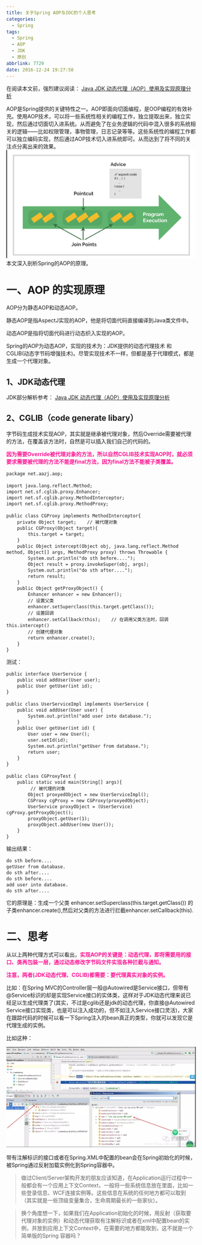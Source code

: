 ```yaml
---
title: 关于Spring AOP与IOC的个人思考
categories:
  - Spring
tags:
  - Spring
  - AOP
  - JDK
  - 原创
abbrlink: 7729
date: 2016-12-24 19:27:58
---
```


在阅读本文前，强烈建议阅读：
[Java JDK 动态代理（AOP）使用及实现原理分析](http://www.jiankunking.com/java-jdk-aop.html)

<!-- more -->

AOP是Spring提供的关键特性之一。AOP即面向切面编程，是OOP编程的有效补充。使用AOP技术，可以将一些系统性相关的编程工作，独立提取出来，独立实现，然后通过切面切入进系统。从而避免了在业务逻辑的代码中混入很多的系统相关的逻辑——比如权限管理，事物管理，日志记录等等。这些系统性的编程工作都可以独立编码实现，然后通过AOP技术切入进系统即可。从而达到了将不同的关注点分离出来的效果。
![](/images/spring-jdk-aop-think/AOP示意.png)
本文深入剖析Spring的AOP的原理。
# 一、AOP 的实现原理

AOP分为静态AOP和动态AOP。

静态AOP是指AspectJ实现的AOP，他是将切面代码直接编译到Java类文件中。

动态AOP是指将切面代码进行动态织入实现的AOP。

Spring的AOP为动态AOP，实现的技术为：JDK提供的动态代理技术 和 CGLIB(动态字节码增强技术)。尽管实现技术不一样，但都是基于代理模式，都是生成一个代理对象。

## 1、JDK动态代理
JDK部分解析参考：
[Java JDK 动态代理（AOP）使用及实现原理分析](https://juejin.im/post/5d31c1b7f265da1b9421845d)

## 2、CGLIB（code generate libary）
字节码生成技术实现AOP，其实就是继承被代理对象，然后Override需要被代理的方法，在覆盖该方法时，自然是可以插入我们自己的代码的。

<font color=DeepPink>**因为需要Override被代理对象的方法，所以自然CGLIB技术实现AOP时，就必须要求需要被代理的方法不能是final方法，因为final方法不能被子类覆盖。**</font>

```
package net.aazj.aop;

import java.lang.reflect.Method;
import net.sf.cglib.proxy.Enhancer;
import net.sf.cglib.proxy.MethodInterceptor;
import net.sf.cglib.proxy.MethodProxy;

public class CGProxy implements MethodInterceptor{
    private Object target;    // 被代理对象
    public CGProxy(Object target){
        this.target = target;
    }
    public Object intercept(Object obj, java.lang.reflect.Method method, Object[] args, MethodProxy proxy) throws Throwable {
        System.out.println("do sth before....");
        Object result = proxy.invokeSuper(obj, args);
        System.out.println("do sth after....");
        return result;
    }
    public Object getProxyObject() {
        Enhancer enhancer = new Enhancer();
        // 设置父类
        enhancer.setSuperclass(this.target.getClass());    
        // 设置回调
        enhancer.setCallback(this);    // 在调用父类方法时，回调 this.intercept()
        // 创建代理对象
        return enhancer.create();
    }
}
```
测试：
```
public interface UserService {
    public void addUser(User user);
    public User getUser(int id);
}

public class UserServiceImpl implements UserService {
    public void addUser(User user) {
        System.out.println("add user into database.");
    }
    public User getUser(int id) {
        User user = new User();
        user.setId(id);
        System.out.println("getUser from database.");
        return user;
    }
}

public class CGProxyTest {
    public static void main(String[] args){
         // 被代理的对象
        Object proxyedObject = new UserServiceImpl();   
        CGProxy cgProxy = new CGProxy(proxyedObject);
        UserService proxyObject = (UserService) cgProxy.getProxyObject();
        proxyObject.getUser(1);
        proxyObject.addUser(new User());
    }
}
```
输出结果：
```
do sth before....
getUser from database.
do sth after....
do sth before....
add user into database.
do sth after....
```
它的原理是：生成一个父类
enhancer.setSuperclass(this.target.getClass())
的子类enhancer.create(),然后对父类的方法进行拦截enhancer.setCallback(this). 

# 二、思考

从以上两种代理方式可以看出，<font color=DeepPink>**实现AOP的关键是：动态代理，即将需要用的接口、类再包装一层，通过动态修改字节码文件实现各种拦截与通知。**</font>

<font color=DeepPink>**注意，两者(JDK动态代理、CGLIB)都需要：要代理真实对象的实例。**</font>

比如：在Spring MVC的Controller层一般@Autowired是Service接口，但带有@Service标识的却是实现Service接口的实体类，这样对于JDK动态代理来说已经足以生成代理类了(其实，不过是cglib还是jdk的动态代理，你直接@Autowired Service接口实现类，也是可以注入成功的，但不如注入Service接口灵活)，大家在跟踪代码的时候可以看一下Spring注入的bean真正的类型，你就可以发现它是代理生成的实例。 

比如这种： 

![](/images/spring-jdk-aop-think/动态代理对象类型.png)

带有注解标识的接口或者在Spring.XML中配置的bean会在Spring初始化的时候，被Spring通过反射加载实例化到Spring容器中。



> 做过Client/Server架构开发的朋友应该知道，在Application运行过程中一般都会有一个应用上下文Context，一般将一些系统信息放在里面，比如一些登录信息、WCF连接实例等。这些信息在系统的任何地方都可以取到（其实就是一些顶级变量集合，生命周期最长的一些家伙）。

>换个角度想一下，如果我们在Application初始化的时候，用反射（获取要代理对象的实例）和动态代理获取有注解标识或者在xml中配置bean的实例，并放到应用上下文Context中，在需要的地方都能取到，这不就是一个简单版的Spring 容器吗？
